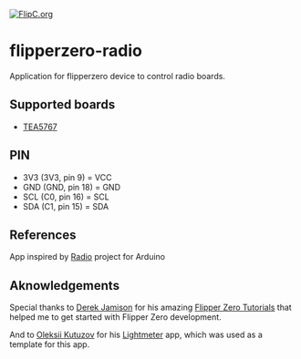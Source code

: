 [![FlipC.org](https://flipc.org/victormico/flipperzero-radio/badge?nowerr=1)](https://flipc.org/victormico/flipperzero-radio?nowerr=1)

# flipperzero-radio
Application for flipperzero device to control radio boards.

## Supported boards
* [TEA5767](https://www.sparkfun.com/datasheets/Wireless/General/TEA5767.pdf)

## PIN
 - 3V3 (3V3, pin 9)  = VCC
 - GND (GND, pin 18) = GND
 - SCL (C0, pin 16)  = SCL
 - SDA (C1, pin 15)  = SDA


## References
App inspired by [Radio](https://github.com/mathertel/Radio) project for Arduino

## Aknowledgements
Special thanks to [Derek Jamison](https://github.com/jamisonderek) for his amazing [Flipper Zero Tutorials](https://github.com/jamisonderek/flipper-zero-tutorials) that helped me to get started with Flipper Zero development.

And to [Oleksii Kutuzov](https://github.com/oleksiikutuzov) for his [Lightmeter](https://github.com/oleksiikutuzov/flipperzero-lightmeter) app, which was used as a template for this app.
